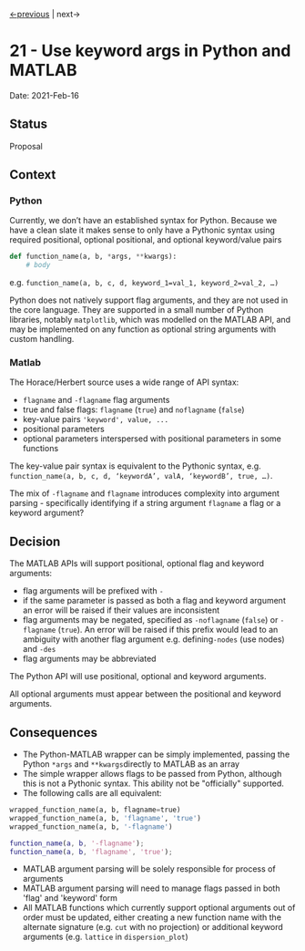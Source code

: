 [<-previous](./0020-use-c-mex-api.md) |
next->

# 21 - Use keyword args in Python and MATLAB

Date: 2021-Feb-16

## Status

Proposal

## Context

### Python 

Currently, we don’t have an established syntax for Python. Because we have a clean slate it makes sense to only have a Pythonic syntax using required positional, optional positional, and optional keyword/value pairs

```python
def function_name(a, b, *args, **kwargs):
	# body
```

 e.g. `function_name(a, b, c, d, keyword_1=val_1, keyword_2=val_2, …)`

Python does not natively support flag arguments, and they are not used in the core language. They are supported in a small number of Python libraries, notably `matplotlib`, which was modelled on the MATLAB API, and may be implemented on any  function as optional string arguments with custom handling.


### Matlab 

The Horace/Herbert source uses a wide range of API syntax:

- `flagname` and `-flagname` flag arguments
- true and false flags: `flagname` (`true`) and `noflagname` (`false`)
- key-value pairs `'keyword', value, ...`
- positional parameters
- optional parameters interspersed with positional parameters in some functions

The key-value pair syntax is equivalent to the Pythonic syntax, e.g. `function_name(a, b, c, d, ‘keywordA’, valA, ‘keywordB’, true, …)`.

The mix of `-flagname` and `flagname` introduces complexity into argument parsing - specifically identifying if a string argument `flagname` a flag or a keyword argument?


## Decision

The MATLAB APIs will support positional, optional flag and keyword arguments:

- flag arguments will be prefixed with `-`
- if the same parameter is passed as both a flag and keyword argument an error will be raised if their values are inconsistent
- flag arguments may be negated, specified as `-noflagname` (`false`) or `-flagname` (`true`). An error will be raised if this prefix would lead to an ambiguity with another flag argument e.g. defining`-nodes` (use nodes) and `-des`
- flag arguments may be abbreviated

The Python API will use positional, optional and keyword arguments.

All optional arguments must appear between the positional and keyword arguments. 

## Consequences

- The Python-MATLAB wrapper can be simply implemented, passing the Python `*args` and `**kwargs`directly to MATLAB as an array
- The simple wrapper allows flags to be passed from Python, although this is not a Pythonic syntax. This ability not be "officially" supported.
- The following calls are all equivalent:
```python
wrapped_function_name(a, b, flagname=true)
wrapped_function_name(a, b, 'flagname', 'true')
wrapped_function_name(a, b, '-flagname')
```
```matlab
function_name(a, b, '-flagname');
function_name(a, b, 'flagname', 'true');
```

- MATLAB argument parsing will be solely responsible for process of arguments
- MATLAB argument parsing will need to manage flags passed in both 'flag' and 'keyword' form
- All MATLAB functions which currently support optional arguments out of order must be updated, either creating a new function name with the alternate signature (e.g. `cut` with no projection) or additional keyword arguments (e.g. `lattice` in `dispersion_plot`)